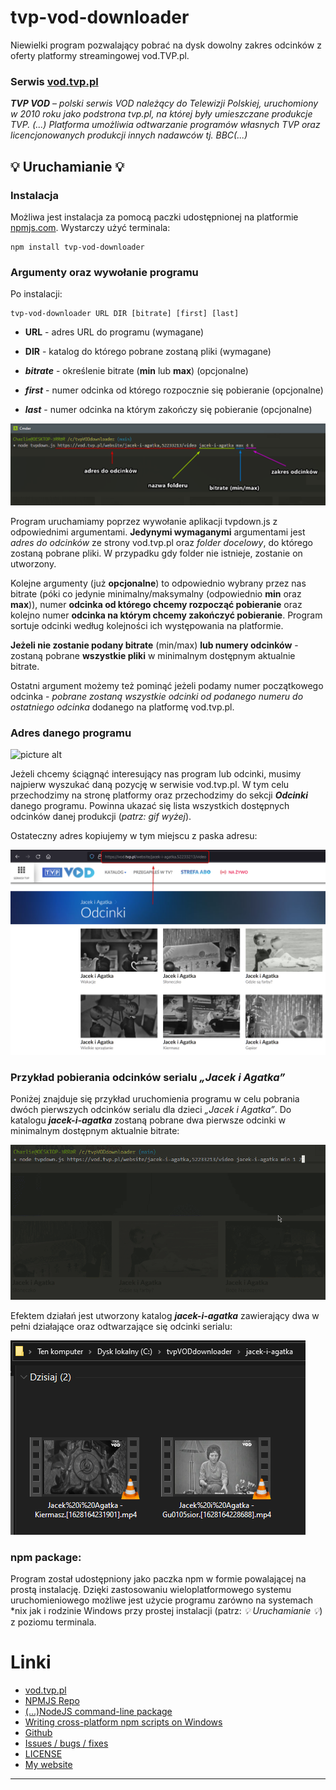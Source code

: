 # tvp-vod-downloader

Niewielki program pozwalający pobrać na dysk dowolny zakres odcinków z oferty platformy streamingowej vod.TVP.pl.

### Serwis [vod.tvp.pl](https://vod.tvp.pl/)



***TVP VOD*** – *polski serwis VOD należący do Telewizji Polskiej, uruchomiony w 2010 roku jako podstrona tvp.pl, na której były umieszczane produkcje TVP.*
*(...) Platforma umożliwia odtwarzanie programów własnych TVP oraz licencjonowanych produkcji innych nadawców tj. BBC(...)*

## :bulb: Uruchamianie :bulb:

### Instalacja

Możliwa jest instalacja za pomocą paczki udostępnionej na platformie [npmjs.com](https://www.npmjs.com/package/tvp-vod-downloader).  Wystarczy użyć terminala:

```
npm install tvp-vod-downloader
```


### Argumenty oraz wywołanie programu

Po instalacji: 

```
tvp-vod-downloader URL DIR [bitrate] [first] [last]
```



* **URL** - adres URL do programu (wymagane)

* **DIR** - katalog do którego pobrane zostaną pliki (wymagane)

* ***bitrate*** - określenie bitrate (**min** lub **max**) (opcjonalne)

* ***first*** - numer odcinka od którego rozpocznie się pobieranie (opcjonalne)

* ***last*** - numer odcinka na którym zakończy się pobieranie (opcjonalne)

![picture alt](.images/node-args.png "Argumenty uruchomieniowe programu")


Program uruchamiamy poprzez wywołanie aplikacji tvpdown.js z odpowiednimi argumentami. **Jedynymi wymaganymi** argumentami jest *adres do odcinków* ze strony vod.tvp.pl oraz *folder docelowy*, do którego zostaną pobrane pliki. W przypadku gdy folder nie istnieje, zostanie on utworzony.

Kolejne argumenty (już **opcjonalne**) to odpowiednio wybrany przez nas bitrate (póki co jedynie minimalny/maksymalny (odpowiednio **min** oraz **max**)), numer **odcinka od którego chcemy rozpocząć pobieranie** oraz kolejno numer **odcinka na którym chcemy zakończyć pobieranie**. Program sortuje odcinki według kolejności ich występowania na platformie.

**Jeżeli nie zostanie podany bitrate** (min/max) **lub numery odcinków** - zostaną pobrane **wszystkie pliki** w minimalnym dostępnym aktualnie bitrate.

Ostatni argument możemy też pominąć jeżeli podamy numer początkowego odcinka - *pobrane zostaną wszystkie odcinki od podanego numeru do ostatniego odcinka* dodanego na platformę vod.tvp.pl.

### Adres danego programu

![picture alt](.images/vod-on-site.gif "Adres programu do pobrania")

Jeżeli chcemy ściągnąć interesujący nas program lub odcinki, musimy najpierw wyszukać daną pozycję w serwisie vod.tvp.pl. W tym celu przechodzimy na stronę platformy oraz przechodzimy do sekcji ***Odcinki*** danego programu. Powinna ukazać się lista wszystkich dostępnych odcinków danej produkcji (*patrz: gif wyżej*).

Ostateczny adres kopiujemy w tym miejscu z paska adresu:

![picture alt](.images/vod-address.png "Adres programu do pobrania")



### Przykład pobierania odcinków serialu *„Jacek i Agatka”*

Poniżej znajduje się przykład uruchomienia programu w celu pobrania dwóch pierwszych odcinków serialu dla dzieci *„Jacek i Agatka”*. Do katalogu ***jacek-i-agatka*** zostaną pobrane dwa pierwsze odcinki w minimalnym dostępnym aktualnie bitrate:

![picture alt](.images/dwnldr-example.gif "Pobieranie odcinków serialu")

Efektem działań jest utworzony katalog ***jacek-i-agatka*** zawierający dwa w pełni działające oraz odtwarzające się odcinki serialu:

![picture alt](.images/downloaded-files.png "Pobrane odcinki")

### npm package:

Program został udostępniony jako paczka npm w formie powalającej na prostą instalację. Dzięki zastosowaniu wieloplatformowego systemu uruchomieniowego możliwe jest użycie programu zarówno na systemach \*nix jak i rodzinie Windows przy prostej instalacji (patrz: *:bulb: Uruchamianie :bulb:*) z poziomu terminala.


# Linki

* [vod.tvp.pl](https://vod.tvp.pl)
* [NPMJS Repo](https://www.npmjs.com/~kwarchalowski)
* [(...)NodeJS command-line package](https://medium.com/netscape/a-guide-to-create-a-nodejs-command-line-package-c2166ad0452e)
* [Writing cross-platform npm scripts on Windows](https://techblog.dorogin.com/writing-cross-platform-npm-scripts-on-windows-79c510339ea6)
* [Github](https://github.com/kwarchalowski/tvpVODdownloader)
* [Issues / bugs / fixes](https://github.com/kwarchalowski/tvpVODdownloader/issues)
* [LICENSE](https://github.com/kwarchalowski/tvpVODdownloader/blob/main/LICENSE)
* [My website](https://warchalowski.pl)
-------------------------------------------------------------------------------------------------